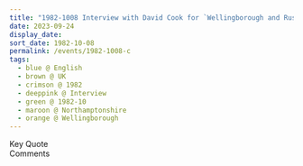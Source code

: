 ```yaml
---
title: "1982-1008 Interview with David Cook for `Wellingborough and Rushden Herald and Post', Radio Studio, Victoria Center, 46-50 Palk Road, Wellingborough, Northamptonshire, UK"
date: 2023-09-24
display_date: 
sort_date: 1982-10-08
permalink: /events/1982-1008-c
tags:
  - blue @ English
  - brown @ UK
  - crimson @ 1982
  - deeppink @ Interview
  - green @ 1982-10
  - maroon @ Northamptonshire
  - orange @ Wellingborough
---
```


<wave-list>
  <list-title color="green" width="75">Key Quote</list-title>
  <list-item color="BlanchedAlmond"  width="200"></list-item>
  <list-item color="Lavender"></list-item>
  <list-item color="BlanchedAlmond"></list-item>
</wave-list>

<br>

<wave-list>
  <list-title color="green" width="75">Comments</list-title>
  <list-item color="BlanchedAlmond"  width="200"></list-item>
  <list-item color="Lavender"></list-item>
  <list-item color="BlanchedAlmond"></list-item>
</wave-list>